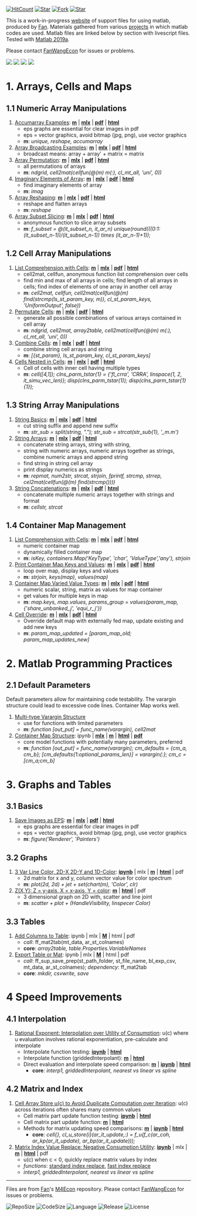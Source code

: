 [![HitCount](http://hits.dwyl.io/fanwangecon/M4Econ.svg)](https://github.com/FanWangEcon/M4Econ)  [![Star](https://img.shields.io/github/stars/fanwangecon/M4Econ?style=social)](https://github.com/FanWangEcon/M4Econ/stargazers) [![Fork](https://img.shields.io/github/forks/fanwangecon/M4Econ?style=social)](https://github.com/FanWangEcon/M4Econ/network/members) [![Star](https://img.shields.io/github/watchers/fanwangecon/M4Econ?style=social)](https://github.com/FanWangEcon/M4Econ/watchers)

This is a work-in-progress [website](https://fanwangecon.github.io/M4Econ/) of support files for using matlab, produced by [Fan](https://fanwangecon.github.io/). Materials gathered from various [projects](https://fanwangecon.github.io/research) in which matlab codes are used. Matlab files are linked below by section with livescript files. Tested with [Matlab 2019a](https://www.mathworks.com/company/newsroom/mathworks-announces-release-2019a-of-matlab-and-simulink.html).

Please contact [FanWangEcon](https://fanwangecon.github.io/) for issues or problems.

[![](https://img.shields.io/github/last-commit/fanwangecon/M4Econ)](https://github.com/FanWangEcon/M4Econ/commits/master) [![](https://img.shields.io/github/commit-activity/m/fanwangecon/M4Econ)](https://github.com/FanWangEcon/M4Econ/graphs/commit-activity) [![](https://img.shields.io/github/issues/fanwangecon/M4Econ)](https://github.com/FanWangEcon/M4Econ/issues) [![](https://img.shields.io/github/issues-pr/fanwangecon/M4Econ)](https://github.com/FanWangEcon/M4Econ/pulls)

<!-- 1. [Linspace + Logspace Asset Grid](asset/grid/ff_grid_loglin.html): [**mlx**](https://github.com/FanWangEcon/R4Econ/blob/master/asset/grid/ff_grid_loglin.mlx) \| [**M**](https://github.com/FanWangEcon/R4Econ/blob/master/asset/grid/ff_grid_loglin.m) \|  [**html**](asset/grid/ff_grid_loglin.html) \| [**pdf**](asset/grid/ff_grid_loglin.pdf) -->

# 1. Arrays, Cells and Maps

## 1.1 Numeric Array Manipulations

1. [Accumarray Examples](https://fanwangecon.github.io/M4Econ/support/array/fs_accumarray.html): [**m**](https://github.com/FanWangEcon/M4Econ/blob/master/support/array/fs_accumarray_m.m) \| [**mlx**](https://github.com/FanWangEcon/M4Econ/blob/master/support/array/fs_accumarray.mlx) \| [**pdf**](https://github.com/FanWangEcon/M4Econ/blob/master/support/array/fs_accumarray.pdf) \| [**html**](https://fanwangecon.github.io/M4Econ/support/array/fs_accumarray.html)
    - eps graphs are essential for clear images in pdf
    - eps = vector graphics, avoid bitmap (jpg, png), use vector graphics
    - **m**: *unique, reshape, accumarray*
2. [Array Broadcasting Examples](https://fanwangecon.github.io/M4Econ/support/array/fs_broadcast_expand.html): [**m**](https://github.com/FanWangEcon/M4Econ/blob/master/support/array/fs_broadcast_expand_m.m) \| [**mlx**](https://github.com/FanWangEcon/M4Econ/blob/master/support/array/fs_broadcast_expand.mlx) \| [**pdf**](https://github.com/FanWangEcon/M4Econ/blob/master/support/array/fs_broadcast_expand.pdf) \| [**html**](https://fanwangecon.github.io/M4Econ/support/array/fs_broadcast_expand.html)
    - broadcast means: array + array' + matrix = matrix
3. [Array Permutation](https://fanwangecon.github.io/M4Econ/support/array/fs_combi_permu.html): [**m**](https://github.com/FanWangEcon/M4Econ/blob/master/support/array/fs_combi_permu_m.m) \| [**mlx**](https://github.com/FanWangEcon/M4Econ/blob/master/support/array/fs_combi_permu.mlx) \| [**pdf**](https://github.com/FanWangEcon/M4Econ/blob/master/support/array/fs_combi_permu.pdf) \| [**html**](https://fanwangecon.github.io/M4Econ/support/array/fs_combi_permu.html)
    - all permutations of arrays
    - **m**: *ndgrid, cell2mat(cellfun(@(m) m(:), cl_mt_all, 'uni', 0))*
4. [Imaginary Elements of Array](https://fanwangecon.github.io/M4Econ/support/array/fs_img.html): [**m**](https://github.com/FanWangEcon/M4Econ/blob/master/support/array/fs_img_m.m) \| [**mlx**](https://github.com/FanWangEcon/M4Econ/blob/master/support/array/fs_img.mlx) \| [**pdf**](https://github.com/FanWangEcon/M4Econ/blob/master/support/array/fs_img.pdf) \| [**html**](https://fanwangecon.github.io/M4Econ/support/array/fs_img.html)
    - find imaginary elements of array
    - **m**: *imag*
5. [Array Reshaping](https://fanwangecon.github.io/M4Econ/support/array/fs_reshape.html): [**m**](https://github.com/FanWangEcon/M4Econ/blob/master/support/array/fs_reshape_m.m) \| [**mlx**](https://github.com/FanWangEcon/M4Econ/blob/master/support/array/fs_reshape.mlx) \| [**pdf**](https://github.com/FanWangEcon/M4Econ/blob/master/support/array/fs_reshape.pdf) \| [**html**](https://fanwangecon.github.io/M4Econ/support/array/fs_reshape.html)
    - reshape and flatten arrays
    - **m**: *reshape*
6. [Array Subset Slicing](https://fanwangecon.github.io/M4Econ/support/array/fs_slicing.html): [**m**](https://github.com/FanWangEcon/M4Econ/blob/master/support/array/fs_slicing_m.m) \| [**mlx**](https://github.com/FanWangEcon/M4Econ/blob/master/support/array/fs_slicing.mlx) \| [**pdf**](https://github.com/FanWangEcon/M4Econ/blob/master/support/array/fs_slicing.pdf) \| [**html**](https://fanwangecon.github.io/M4Econ/support/array/fs_slicing.html)
    - anonymous function to slice array subsets
    - **m**: *f_subset = @(it_subset_n, it_ar_n) unique(round(((0:1:(it_subset_n-1))/(it_subset_n-1)) times (it_ar_n-1)+1));*

## 1.2 Cell Array Manipulations

1. [List Comprehension with Cells](https://fanwangecon.github.io/M4Econ/support/cells/fs_cellfuns.html): [**m**](https://github.com/FanWangEcon/M4Econ/blob/master/support/cells/fs_cellfuns_m.m) \| [**mlx**](https://github.com/FanWangEcon/M4Econ/blob/master/support/cells/fs_cellfuns.mlx) \| [**pdf**](https://github.com/FanWangEcon/M4Econ/blob/master/support/cells/fs_cellfuns.pdf) \| [**html**](https://fanwangecon.github.io/M4Econ/support/cells/fs_cellfuns.html)
    - cell2mat, cellfun, anonymous function list comprehension over cells
    - find min and max of all arrays in cells; find length of all arrays in cells; find index of elements of one array in another cell array
    - **m**: *cell2mat, cellfun, cell2mat(cellfun(@(m) find(strcmp(ls_st_param_key, m)), cl_st_param_keys, 'UniformOutput', false))*
2. [Permutate Cells](https://fanwangecon.github.io/M4Econ/support/cells/fs_cellscombinations.html): [**m**](https://github.com/FanWangEcon/M4Econ/blob/master/support/cells/fs_cellscombinations_m.m) \| [**mlx**](https://github.com/FanWangEcon/M4Econ/blob/master/support/cells/fs_cellscombinations.mlx) \| [**pdf**](https://github.com/FanWangEcon/M4Econ/blob/master/support/cells/fs_cellscombinations.pdf) \| [**html**](https://fanwangecon.github.io/M4Econ/support/cells/fs_cellscombinations.html)
    - generate all possible combinations of various arrays contained in cell array
    - **m**: *ndgrid, cell2mat, array2table, cell2mat(cellfun(@(m) m(:), cl_mt_all, 'uni', 0))*
3. [Combine Cells](https://fanwangecon.github.io/M4Econ/support/cells/fs_cellscombine.html): [**m**](https://github.com/FanWangEcon/M4Econ/blob/master/support/cells/fs_cellscombine_m.m) \| [**mlx**](https://github.com/FanWangEcon/M4Econ/blob/master/support/cells/fs_cellscombine.mlx) \| [**pdf**](https://github.com/FanWangEcon/M4Econ/blob/master/support/cells/fs_cellscombine.pdf) \| [**html**](https://fanwangecon.github.io/M4Econ/support/cells/fs_cellscombine.html)
    - combine string cell arrays and string
    - **m**: *[{st_param}, ls_st_param_key, cl_st_param_keys]*
4. [Cells Nested in Cells](https://fanwangecon.github.io/M4Econ/support/cells/fs_cellsnested.html): [**m**](https://github.com/FanWangEcon/M4Econ/blob/master/support/cells/fs_cellsnested_m.m) \| [**mlx**](https://github.com/FanWangEcon/M4Econ/blob/master/support/cells/fs_cellsnested.mlx) \| [**pdf**](https://github.com/FanWangEcon/M4Econ/blob/master/support/cells/fs_cellsnested.pdf) \| [**html**](https://fanwangecon.github.io/M4Econ/support/cells/fs_cellsnested.html)
    - Cell of cells with inner cell having multiple types
    - **m**: *cell([4,1]); clns_parm_tstar{1} = {'fl_crra', 'CRRA', linspace(1, 2, it_simu_vec_len)}; disp(clns_parm_tstar(1)); disp(clns_parm_tstar{1}{1});*

## 1.3 String Array Manipulations

1. [String Basics](https://fanwangecon.github.io/M4Econ/support/string/fs_string.html): [**m**](https://github.com/FanWangEcon/M4Econ/blob/master/support/string/fs_string_m.m) \| [**mlx**](https://github.com/FanWangEcon/M4Econ/blob/master/support/string/fs_string.mlx) \| [**pdf**](https://github.com/FanWangEcon/M4Econ/blob/master/support/string/fs_string.pdf) \| [**html**](https://fanwangecon.github.io/M4Econ/support/string/fs_string.html)
    - cut string suffix and append new suffix
    - **m**: *str_sub = split(string, "."); str_sub = strcat(str_sub{1}, '_m.m')*
2. [String Arrays](https://fanwangecon.github.io/M4Econ/support/string/fs_string_array.html): [**m**](https://github.com/FanWangEcon/M4Econ/blob/master/support/string/fs_string_array_m.m) \| [**mlx**](https://github.com/FanWangEcon/M4Econ/blob/master/support/string/fs_string_array.mlx) \| [**pdf**](https://github.com/FanWangEcon/M4Econ/blob/master/support/string/fs_string_array.pdf) \| [**html**](https://fanwangecon.github.io/M4Econ/support/string/fs_string_array.html)
    - concatenate string arrays, string with string,
    - string with numeric arrays, numeric arrays together as strings, combine numeric arrays and append string
    - find string in string cell array
    - print display numerics as strings
    - **m**: *repmat, num2str, strcat, strjoin, fprintf, strcmp, strrep, cel2mat(cellfun(@(m) find(strcmp())))*
3. [String Concatenations](https://fanwangecon.github.io/M4Econ/support/string/fs_string_strcat.html): [**m**](https://github.com/FanWangEcon/M4Econ/blob/master/support/string/fs_string_strcat_m.m) \| [**mlx**](https://github.com/FanWangEcon/M4Econ/blob/master/support/string/fs_string_strcat.mlx) \| [**pdf**](https://github.com/FanWangEcon/M4Econ/blob/master/support/string/fs_string_strcat.pdf) \| [**html**](https://fanwangecon.github.io/M4Econ/support/string/fs_string_strcat.html)
    - concatenate multiple numeric arrays together with strings and format
    - **m**: *cellstr, strcat*

## 1.4 Container Map Management

1. [List Comprehension with Cells](https://fanwangecon.github.io/M4Econ/support/container/fs_container.html): [**m**](https://github.com/FanWangEcon/M4Econ/blob/master/support/container/fs_container_m.m) \| [**mlx**](https://github.com/FanWangEcon/M4Econ/blob/master/support/container/fs_container.mlx) \| [**pdf**](https://github.com/FanWangEcon/M4Econ/blob/master/support/container/fs_container.pdf) \| [**html**](https://fanwangecon.github.io/M4Econ/support/container/fs_container.html)
    - numeric container map
    - dynamically filled container map
    - **m**: *isKey, containers.Map('KeyType', 'char', 'ValueType','any'), strjoin*
2. [Print Container Map Keys and Values](https://fanwangecon.github.io/M4Econ/support/container/fs_containermap.html): [**m**](https://github.com/FanWangEcon/M4Econ/blob/master/support/container/fs_containermap_m.m) \| [**mlx**](https://github.com/FanWangEcon/M4Econ/blob/master/support/container/fs_containermap.mlx) \| [**pdf**](https://github.com/FanWangEcon/M4Econ/blob/master/support/container/fs_containermap.pdf) \| [**html**](https://fanwangecon.github.io/M4Econ/support/container/fs_containermap.html)
    - loop over map, display keys and values
    - **m**: *strjoin, keys(map), values(map)*
3. [Container Map Varied Value Types](https://fanwangecon.github.io/M4Econ/support/container/fs_map_anytype.html): [**m**](https://github.com/FanWangEcon/M4Econ/blob/master/support/container/fs_map_anytype_m.m) \| [**mlx**](https://github.com/FanWangEcon/M4Econ/blob/master/support/container/fs_map_anytype.mlx) \| [**pdf**](https://github.com/FanWangEcon/M4Econ/blob/master/support/container/fs_map_anytype.pdf) \| [**html**](https://fanwangecon.github.io/M4Econ/support/container/fs_map_anytype.html)
    - numeric scalar, string, matrix as values for map container
    - get values for multiple keys in map
    - **m**: *map.keys, map.values, params_group = values(param_map, {'share_unbanked_j', 'equi_r_j'})*
4. [Cell Override](https://fanwangecon.github.io/M4Econ/support/container/fs_map_override.html): [**m**](https://github.com/FanWangEcon/M4Econ/blob/master/support/container/fs_map_override_m.m) \| [**mlx**](https://github.com/FanWangEcon/M4Econ/blob/master/support/container/fs_map_override.mlx) \| [**pdf**](https://github.com/FanWangEcon/M4Econ/blob/master/support/container/fs_map_override.pdf) \| [**html**](https://fanwangecon.github.io/M4Econ/support/container/fs_map_override.html)
    - Override default map with externally fed map, update existing and add new keys
    - **m**: *param_map_updated = [param_map_old; param_map_updates_new]*

# 2. Matlab Programming Practices

## 2.1 Default Parameters

Default parameters allow for maintaining code testability. The varargin structure could lead to excessive code lines. Container Map works well.

1. [Multi-type Varargin Structure](https://github.com/FanWangEcon/M4Econ/blob/master/support/funcdefine/ff_varargin.m)
    - use for functions with limited parameters
    - **m**: *function [out_put] = func_name(varargin), cell2mat*
2. [Container Map Structure](https://fanwangecon.github.io/M4Econ/support/funcdefine/ff_defaultmap_test.html): ipynb \| [**mlx**](https://github.com/FanWangEcon/M4Econ/blob/master/support/funcdefine/ff_defaultmap_test.mlx) \| [**m**](https://github.com/FanWangEcon/M4Econ/blob/master/support/funcdefine/ff_defaultmap.m) \|  [**html**](https://fanwangecon.github.io/M4Econ/support/funcdefine/ff_defaultmap_test.html) \| [**pdf**](https://github.com/FanWangEcon/M4Econ/blob/master/support/funcdefine/ff_defaultmap_test.pdf)
    - core model functions with potentially many parameters, preferred
    - **m**: *function [out_put] = func_name(varargin); cm_defaults = {cm_a, cm_b}; [cm_defaults{1:optional_params_len}] = varargin{:}; cm_c = [cm_a;cm_b]*

# 3. Graphs and Tables

## 3.1 Basics

1. [Save Images as EPS](https://fanwangecon.github.io/M4Econ/graph/export/fs_eps.html): [**m**](https://github.com/FanWangEcon/M4Econ/blob/master/graph/export/fs_eps_m.m) \| [**mlx**](https://github.com/FanWangEcon/M4Econ/blob/master/graph/export/fs_eps.mlx) \| [**pdf**](https://github.com/FanWangEcon/M4Econ/blob/master/graph/export/fs_eps.pdf) \| [**html**](https://fanwangecon.github.io/M4Econ/graph/export/html/fs_eps.html)
    - eps graphs are essential for clear images in pdf
    - eps = vector graphics, avoid bitmap (jpg, png), use vector graphics
    - **m**: *figure('Renderer', 'Painters')*

## 3.2 Graphs

1. [3 Var Line Color, 2D-X 2D-Y and 1D-Color](https://fanwangecon.github.io/M4Econ/graph/basic/plot2dcolorlines.html): [**ipynb**](https://github.com/FanWangEcon/M4Econ/blob/master/graph/basic/plot2dcolorlines.ipynb) \| mlx \| [**m**](https://github.com/FanWangEcon/M4Econ/blob/master/graph/basic/plot2dcolorlines.m) \|  [**html**](https://fanwangecon.github.io/M4Econ/graph/basic/plot2dcolorlines.html) \| pdf
    - 2d matrix for x and y, column vector value for color spectrum
    - **m**: *plot(2d, 2d) + jet + set(chart(m), 'Color', clr)*
2. [Z(X,Y): Z = y-axis, X = x-axis, Y = color](https://fanwangecon.github.io/M4Econ/graph/html/fsi_graph_grid.html): [**m**](https://github.com/FanWangEcon/M4Econ/blob/master/graph/fsi_graph_grid.m) \|  [**html**](https://fanwangecon.github.io/M4Econ/graph/html/fsi_graph_grid.html) \| pdf
    - 3 dimensional graph on 2D with, scatter and line joint
    - **m**: *scatter + plot + (HandleVisibility, linspecer Color)*

## 3.3 Tables

1. [Add Columns to Table](https://fanwangecon.github.io/M4Econ/table/ff_mat2tab.m): ipynb \| mlx \| [**M**](https://github.com/FanWangEcon/M4Econ/blob/master/table/ff_mat2tab.m) \|  html \| pdf
    + *call*: ff_mat2tab(mt_data, ar_st_colnames)
    + **core**: *array2table, table.Properties.VariableNames*
2. [Export Table or Mat](https://fanwangecon.github.io/M4Econ/table/ff_sup_save_prep.m): ipynb \| mlx \| [**M**](https://github.com/FanWangEcon/M4Econ/blob/master/table/ff_sup_save_prep.m) \|  html \| pdf
    + *call*: ff_sup_save_prep(st_path_folder, st_file_name, bl_exp_csv, mt_data, ar_st_colnames); *dependency*: ff_mat2tab
    + **core**: *mkdir, csvwrite, save*

# 4 Speed Improvements

## 4.1 Interpolation

1. [Rational Exponent: Interpolation over Utility of Consumption](https://fanwangecon.github.io/M4Econ/support/speed/exponentiation/fs_rational_exp_interp_main.html): u(c) where u evaluation involves rational exponentiation, pre-calculate and interpolate
    - Interpolate function testing: [**ipynb**](https://github.com/FanWangEcon/M4Econ/blob/master/support/speed/exponentiation/fs_rational_exp_interp_main.ipynb) \| [**html**](https://fanwangecon.github.io/M4Econ/support/speed/exponentiation/fs_rational_exp_interp_main.html)
    - Interpolate function (griddedInterpolant): [**m**](https://github.com/FanWangEcon/M4Econ/blob/master/support/speed/exponentiation/ff_rational_exp_interp.m) \| [**html**](https://fanwangecon.github.io/M4Econ/support/speed/exponentiation/html/ff_rational_exp_interp.html)
    - Direct evaluation and interpolate speed comparison:  [**m**](https://github.com/FanWangEcon/M4Econ/blob/master/support/speed/exponentiation/fs_rational_exp_interp_test.m) \| [**ipynb**](https://github.com/FanWangEcon/M4Econ/blob/master/support/speed/exponentiation/fs_rational_exp_interp_test.ipynb) \|  [**html**](https://fanwangecon.github.io/M4Econ/support/speed/exponentiation/fs_rational_exp_interp_test.html)
        + **core**: *interp1, griddedInterpolant, nearest vs linear vs spline*

## 4.2 Matrix and Index

1. [Cell Array Store u(c) to Avoid Duplicate Computation over Iteration](https://fanwangecon.github.io/M4Econ/support/speed/partupdate/fs_u_c_partrepeat_main.html): u(c) across iterations often shares many common values
    - Cell matrix part update function testing: [**ipynb**](https://github.com/FanWangEcon/M4Econ/blob/master/support/speed/partupdate/fs_u_c_partrepeat_main.ipynb) \| [**html**](https://fanwangecon.github.io/M4Econ/support/speed/partupdate/fs_u_c_partrepeat_main.html)
    - Cell matrix part update function: [**m**](https://github.com/FanWangEcon/M4Econ/blob/master/support/speed/partupdate/ff_u_c_partrepeat.m) \| [**html**](https://fanwangecon.github.io/M4Econ/support/speed/partupdate/html/ff_u_c_partrepeat.html)
    - Methods for matrix updating speed comparisons:  [**m**](https://github.com/FanWangEcon/M4Econ/blob/master/support/speed/partupdate/fs_u_c_partrepeat_test.m) \| [**ipynb**](https://github.com/FanWangEcon/M4Econ/blob/master/support/speed/partupdate/fs_u_c_partrepeat_test.ipynb) \|  [**html**](https://fanwangecon.github.io/M4Econ/support/speed/partupdate/fs_u_c_partrepeat_test.html)
        + **core**: *cell{}, cl_u_store{i}(ar_it_update,:) = f_u(f_c(ar_coh, ar_kp(ar_it_update), ar_bp(ar_it_update)));*
2. [Matrix Index Value Replace: Negative Consumption Utility](https://fanwangecon.github.io/M4Econ/support/speed/index/fs_subscript.html): [**ipynb**](https://github.com/FanWangEcon/M4Econ/blob/master/support/speed/index/fs_subscript.ipynb) \| mlx \| [**m**](https://github.com/FanWangEcon/M4Econ/blob/master/support/speed/index/fs_subscript.m) \|  [**html**](https://fanwangecon.github.io/M4Econ/support/speed/index/fs_subscript.html) \| pdf
    - u(c) when c < 0, quickly replace matrix values by index
    - *functions*: [standard index replace](https://github.com/FanWangEcon/M4Econ/blob/master/support/speed/index/ff_subscript_mat_replace.m), [fast index replace](https://github.com/FanWangEcon/M4Econ/blob/master/support/speed/index/ff_subscript_fan_replace.m)
    - *interp1, griddedInterpolant, nearest vs linear vs spline*


----
Files are from [Fan](https://fanwangecon.github.io)'s [M4Econ](https://github.com/FanWangEcon/M4Econ) repository. Please contact [FanWangEcon](https://fanwangecon.github.io/) for issues or problems.

![RepoSize](https://img.shields.io/github/repo-size/fanwangecon/M4Econ)
![CodeSize](https://img.shields.io/github/languages/code-size/fanwangecon/M4Econ)
![Language](https://img.shields.io/github/languages/top/fanwangecon/M4Econ)
![Release](https://img.shields.io/github/downloads/fanwangecon/M4Econ/total)
![License](https://img.shields.io/github/license/fanwangecon/M4Econ)
